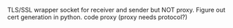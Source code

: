 TLS/SSL wrapper socket for receiver and sender but NOT proxy.
Figure out cert generation in python.
code proxy (proxy needs protocol?)

